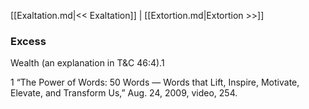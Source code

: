 [[Exaltation.md|<< Exaltation]]  |  [[Extortion.md|Extortion >>]]

### Excess
Wealth (an explanation in T&C 46:4).1



1 “The Power of Words: 50 Words — Words that Lift, Inspire, Motivate, Elevate, and Transform Us,” Aug. 24, 2009, video, 254.